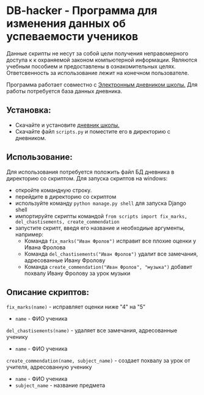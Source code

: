 # DB-hacker - Программа для изменения данных об успеваемости учеников
Данные скрипты не несут за собой цели получения неправомерного доступа к к охраняемой законом компьютерной информации. 
Являются учебным пособием и предоставлены в ознакомительных целях. Ответсвенность за использование лежит на конечном пользователе.

Программа работает совместно с [Электронным дневником школы.](https://github.com/devmanorg/e-diary/tree/master#%D1%8D%D0%BB%D0%B5%D0%BA%D1%82%D1%80%D0%BE%D0%BD%D0%BD%D1%8B%D0%B9-%D0%B4%D0%BD%D0%B5%D0%B2%D0%BD%D0%B8%D0%BA-%D1%88%D0%BA%D0%BE%D0%BB%D1%8B)
Для работы потребуется база данных дневника.

## Установка:
- Скачайте и установите [дневник школы.](https://github.com/devmanorg/e-diary/tree/master#%D1%8D%D0%BB%D0%B5%D0%BA%D1%82%D1%80%D0%BE%D0%BD%D0%BD%D1%8B%D0%B9-%D0%B4%D0%BD%D0%B5%D0%B2%D0%BD%D0%B8%D0%BA-%D1%88%D0%BA%D0%BE%D0%BB%D1%8B)
- Скачайте файл `scripts.py` и поместите его в директорию с дневником.


## Использование:
Для использования потребуется положить файл БД дневника в директорию со скриптом.
Для запуска скриптов на windows:
- откройте командную строку.
- перейдите в директорию со скриптом
- используйте команду `python manage.py shell` для запуска Django shell
- импортируйте скрипты командой `from scripts import fix_marks, del_chastisements, create_commendation`
- запустите скрипт, введя его название и необходиые аргументы, например:
  + Команда `fix_marks("Иван Фролов")` исправит все плохие оценки у Ивана Фролова
  + Команда `del_chastisements("Иван Фролов")` удалит все замечания, адресованные Ивану Фролову
  + Команда `create_commendation("Иван Фролов", "музыка")` добавит похвалу Ивану Фролову за урок музыки

## Описание скриптов:
`fix_marks(name)` - исправляет оценки ниже "4" на "5"
- `name` - ФИО ученика

`del_chastisements(name)` - удаляет все замечания, адресованные ученику
- `name` - ФИО ученика

`create_commendation(name, subject_name)` - создает похвалу за урок от учителя, адресованную ученику
- `name` - ФИО ученика
- `subject_name` - название предмета
